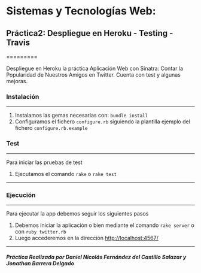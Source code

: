 # Sistemas y Tecnologías Web:
## Práctica2: Despliegue en Heroku - Testing - Travis

=========

Despliegue en Heroku la práctica Aplicación Web con Sinatra: Contar la Popularidad de Nuestros Amigos en Twitter. Cuenta con test y algunas mejoras.


### Instalación
--------------
1. Instalamos las gemas necesarias con: `bundle install`
2. Configuramos el fichero `configure.rb` siguiendo la plantilla ejemplo del fichero `configure.rb.example`

### Test
------------

Para iniciar las pruebas de test

1. Ejecutamos el comando `rake` o `rake test`

------------


### Ejecución
------------

Para ejecutar la app debemos seguir los siguientes pasos

1. Debemos iniciar la aplicación o bien mediante el comando `rake server` o con `ruby twitter.rb`
2. Luego accederemos en la dirección [http://localhost:4567/](http://localhost:4567/)

------------


##### Práctica Realizada por Daniel Nicolás Fernández del Castillo Salazar y Jonathan Barrera Delgado
